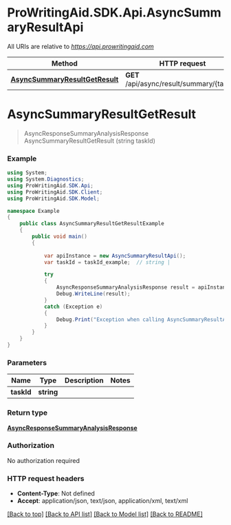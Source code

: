 # ProWritingAid.SDK.Api.AsyncSummaryResultApi

All URIs are relative to *https://api.prowritingaid.com*

Method | HTTP request | Description
------------- | ------------- | -------------
[**AsyncSummaryResultGetResult**](AsyncSummaryResultApi.md#asyncsummaryresultgetresult) | **GET** /api/async/result/summary/{taskId} | 


<a name="asyncsummaryresultgetresult"></a>
# **AsyncSummaryResultGetResult**
> AsyncResponseSummaryAnalysisResponse AsyncSummaryResultGetResult (string taskId)



### Example
```csharp
using System;
using System.Diagnostics;
using ProWritingAid.SDK.Api;
using ProWritingAid.SDK.Client;
using ProWritingAid.SDK.Model;

namespace Example
{
    public class AsyncSummaryResultGetResultExample
    {
        public void main()
        {
            
            var apiInstance = new AsyncSummaryResultApi();
            var taskId = taskId_example;  // string | 

            try
            {
                AsyncResponseSummaryAnalysisResponse result = apiInstance.AsyncSummaryResultGetResult(taskId);
                Debug.WriteLine(result);
            }
            catch (Exception e)
            {
                Debug.Print("Exception when calling AsyncSummaryResultApi.AsyncSummaryResultGetResult: " + e.Message );
            }
        }
    }
}
```

### Parameters

Name | Type | Description  | Notes
------------- | ------------- | ------------- | -------------
 **taskId** | **string**|  | 

### Return type

[**AsyncResponseSummaryAnalysisResponse**](AsyncResponseSummaryAnalysisResponse.md)

### Authorization

No authorization required

### HTTP request headers

 - **Content-Type**: Not defined
 - **Accept**: application/json, text/json, application/xml, text/xml

[[Back to top]](#) [[Back to API list]](../README.md#documentation-for-api-endpoints) [[Back to Model list]](../README.md#documentation-for-models) [[Back to README]](../README.md)

